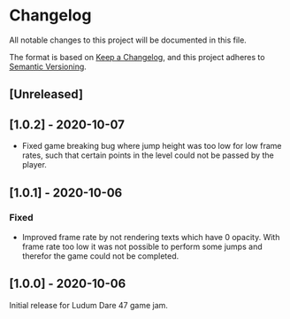 # Changelog

All notable changes to this project will be documented in this file.

The format is based on [Keep a Changelog](https://keepachangelog.com/en/1.0.0/),
and this project adheres to [Semantic Versioning](https://semver.org/spec/v2.0.0.html).

## [Unreleased]

## [1.0.2] - 2020-10-07

- Fixed game breaking bug where jump height was too low for low frame rates, such that certain points in the level
  could not be passed by the player.

## [1.0.1] - 2020-10-06

### Fixed

- Improved frame rate by not rendering texts which have 0 opacity. With frame rate too low it was not possible to
  perform some jumps and therefor the game could not be completed.

## [1.0.0] - 2020-10-06

Initial release for Ludum Dare 47 game jam.

